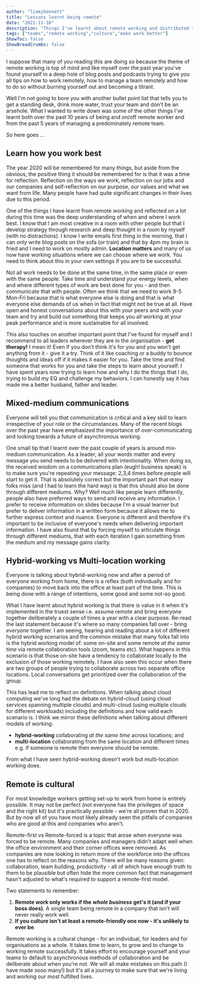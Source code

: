```yaml
---
author: "liamjbennett"
title: "Lessons learnt being remote"
date: "2021-11-10"
description: "Things I've learnt about remote working and distributed teams"
tags: ["teams","remote working","culture","make work better"]
ShowToc: false
ShowBreadCrumbs: false
---
```


I suppose that many of you reading this are doing so because the theme of remote working is top of mind and like myself over the past year you've found yourself in a deep hole of blog posts and podcasts trying to give you all tips on how to work remotely, how to manage a team remotely and how to do so without burning yourself out and becoming a titrant. 

Well I'm not going to bore you with another bullet point list that tells you to get a standing desk, drink more water, trust your team and don't be an arsehole. What I wanted to write down was some of the other things I've learnt both over the past 10 years of being and on/off remote worker and from the past 5 years of managing a predominately remote team. 

So here goes ...

## Learn how you work best
The year 2020 will be remembered for many things, but aside from the obvious, the positive thing it should be remembered for is that it was a time for reflection. Reflection on the ways we work, reflection on our jobs and our companies and self-reflection on our purpose, our values and what we want from life. Many people have had quite significant changes in their lives due to this period. 

One of the things I have learnt from remote working and reflected on a lot during this time was the deep understanding of when and where I work best. I know that I am most creative in a room with other people but that I develop strategy through research and deep thought in a room by myself (with no distractions). I know I write emails first thing in the morning, that I can only write blog posts on the sofa (or train) and that by 4pm my brain is fried and I need to work on mostly admin. **Location matters** and many of us now have working situations where we can choose where we work. You need to think about this in your own settings if you are to be successful. 

Not all work needs to be done at the same time, in the same place or even with the same people. Take time and understand your energy levels, when and where different types of work are best done for you - and then communicate that with people. Often we think that we need to work 9-5 Mon-Fri because that is what everyone else is doing and that is what everyone else demands of us when in fact that might not be true at all. Have open and honest conversations about this with your peers and with your team and try and build out something that keeps you all working at your peak performance and is more sustainable for all involved.

This also touches on another important point that I've found for myself and I recommend to all leaders wherever they are in the organisation - **get therapy!** I mean it! Even if you don't think it's for you and you won't get anything from it - give it a try. Think of it like coaching or a buddy to bounce thoughts and ideas off if it makes it easier for you. Take the time and find someone that works for you and take the steps to learn about yourself. I have spent years now trying to learn how and why I do the things that I do, trying to build my EQ and challenge my behaviors. I can honestly say it has made me a better husband, father and leader.

## Mixed-medium communications

Everyone will tell you that communication is critical and a key skill to learn irrespective of your role or the circumstances. Many of the recent blogs over the past year have emphasized the importance of over-communicating and looking towards a future of asynchronous working.

One small tip that I learnt over the past couple of years is around mix-medium communication. As a leader, all your words matter and every message you send needs to be delivered with intentionality. When doing so, the received wisdom on a communications plan (eugh! business speak) is to make sure you're repeating your message: 2,3,4 times before people will start to get it. That is absolutely correct but the important part that many folks miss (and I had to learn the hard way) is that this should also be done through different mediums. Why? Well much like people learn differently, people also have preferred ways to send and receive any information. I prefer to receive information on slides because I'm a visual learner but prefer to deliver information in a written form because it allows me to further express context and nuance. Everyone is different and therefore it's important to be inclusive of everyone's needs when delivering important information. I have also found that by forcing myself to articulate things through different mediums, that with each iteration I gain something from the medium and my message gains clarity.

## Hybrid-working vs Multi-location working
Everyone is talking about hybrid-working now and after a period of everyone working from home, there is a reflex (both individually and for companies) to move back into the office at least part of the time. This is being done with a range of intentions, some good and some not-so good. 

What I have learnt about hybrid working is that there is value in it when it's implemented in the truest sense i.e. assume remote and bring everyone together deliberately a couple of times a year with a clear purpose. Re-read the last statement because it's where so many companies fall over - bring *everyone* together. I am seeing, hearing and reading about a lot of different hybrid working scenarios and the common mistake that many folks fall into is the hybrid working model of: some on-site and some remote *at the same time* via remote collaboration tools (zoom, teams etc). What happens in this scenario is that those on-site have a tendency to collaborate locally to the exclusion of those working remotely. I have also seen this occur when there are two groups of people trying to collaborate across two separate office locations. Local conversations get prioritized over the collaboration of the group. 

This has lead me to reflect on definitions. When talking about cloud computing we've long had the debate on hybrid-cloud (using cloud services spanning multiple clouds) and multi-cloud (using multiple clouds for different workloads) including the definitions and how valid each scenario is. I think we mirror these definitions when talking about different models of working: 
* **hybrid-working** collaborating *at the same time* across locations; and 
* **multi-location** collaborating from the same location and different times e.g. if someone is remote then everyone should be remote.

From what I have seen hybrid-working doesn't work but multi-location working does.

## Remote is cultural 

For most knowledge workers getting set-up to work from home is entirely possible. It may not be perfect (not everyone has the privileges of space and the right kit) but it's practically possible - we're all proven that in 2020. But by now all of you have most likely already seen the pitfalls of companies who are good at this and companies who aren't. 

Remote-first vs Remote-forced is a topic that arose when everyone was forced to be remote. Many companies and managers didn't adapt well when the office environment and their corner offices were removed. As companies are now looking to return more of the workforce into the offices one has to reflect on the reasons why. There will be many reasons given: collaboration, team building, productivity - all of which have enough truth to them to be plausible but often hide the more common fact that management hasn't adjusted to what's required to support a remote-first model.

Two statements to remember: 
1. **Remote work only works if the *whole business* get's it (and if your boss does)**. A single team being remote in a company that isn't will never really work well.
2. **If you culture isn't at least a remote-friendly one now - it's unlikely to ever be**. 

Remote working is a cultural change - for an individual, for leaders and for organisations as a whole. It takes time to learn, to grow and to change to working remote successfully. It takes effort to encourage yourself and your teams to default to asynchronous methods of collaboration and be deliberate about when you're not. We will all make mistakes on this path (I have made sooo many!) but it's all a journey to make sure that we're living and working our most fulfilled lives.